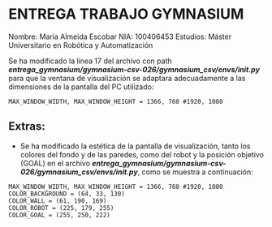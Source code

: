 # ENTREGA TRABAJO GYMNASIUM
Nombre: María Almeida Escobar
NIA: 100406453
Estudios: Máster Universitario en Robótica y Automatización

Se ha modificado la línea 17 del archivo con path ***entrega_gymnasium/gymnasium-csv-026/gymnasium_csv/envs/__init__.py*** para que la ventana de visualización se adaptara adecuadamente a las dimensiones de la pantalla del PC utilizado:

```
MAX_WINDOW_WIDTH, MAX_WINDOW_HEIGHT = 1366, 768 #1920, 1080
```

## Extras:
- Se ha modificado la estética de la pantalla de visualización, tanto los colores del fondo y de las paredes, como del robot y la posición objetivo (GOAL) en el archivo ***entrega_gymnasium/gymnasium-csv-026/gymnasium_csv/envs/__init__.py***, como se muestra a continuación:
```
MAX_WINDOW_WIDTH, MAX_WINDOW_HEIGHT = 1366, 768 #1920, 1080
COLOR_BACKGROUND = (64, 33, 130)
COLOR_WALL = (61, 190, 169)
COLOR_ROBOT = (225, 179, 255)
COLOR_GOAL = (255, 250, 222)
```